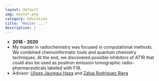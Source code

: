 ```yaml
---
layout: default
img: master.png
category: Education
title: "Master ..."
description: |
---
```


* __2018 - 2020__
* My master in radiochemistry was focused in computational methods. We combined chemoinformatic tools and quantum chemistry techniques. At the end, we discovered possible inhibitors of AT1R that could also be used as positron emission tomographic radio-pharmaceuticals labeled with F18.
* Advisor: [Ulises Jáuregui Haza](https://scholar.google.com/citations?user=k_oPGmIAAAAJ&hl=es) and [Zalua Rodríguez Riera](https://scholar.google.com.cu/citations?user=yW7zAqwAAAAJ&hl=es)

